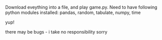Download eveything into a file, and play game.py.
Need to have following python modules installed: pandas, random, tabulate, numpy, time

yup!

there may be bugs - i take no responsibility sorry

